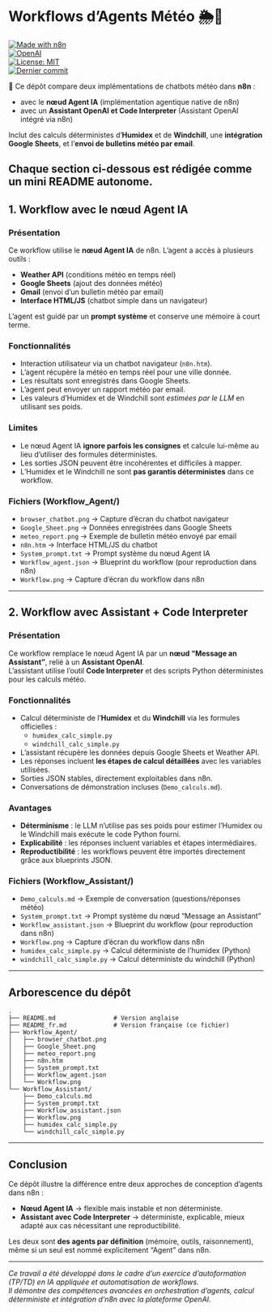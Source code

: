 # Workflows d’Agents Météo 🌦️🤖

[![Made with n8n](https://img.shields.io/badge/Fabriqué%20avec-n8n-1abc9c?logo=n8n&logoColor=white)](https://n8n.io)  
[![OpenAI](https://img.shields.io/badge/OpenAI-Assistant%20%26%20Code%20Interpreter-412991?logo=openai)](https://platform.openai.com/)  
[![License: MIT](https://img.shields.io/badge/Licence-MIT-blue.svg)](LICENSE)  
[![Dernier commit](https://img.shields.io/github/last-commit/USERNAME/REPO)](https://github.com/USERNAME/REPO)  

🚀 Ce dépôt compare deux implémentations de chatbots météo dans **n8n** :  
- avec le **nœud Agent IA**  (implémentation agentique native de n8n)  
- avec un **Assistant OpenAI et Code Interpreter**  (Assistant OpenAI intégré via n8n)

Inclut des calculs déterministes d’**Humidex** et de **Windchill**, une **intégration Google Sheets**, et l’**envoi de bulletins météo par email**.  

Chaque section ci-dessous est rédigée comme un mini README autonome.
---

## 1. Workflow avec le nœud Agent IA

### Présentation
Ce workflow utilise le **nœud Agent IA** de n8n. L’agent a accès à plusieurs outils :
- **Weather API** (conditions météo en temps réel)  
- **Google Sheets** (ajout des données météo)  
- **Gmail** (envoi d’un bulletin météo par email)  
- **Interface HTML/JS** (chatbot simple dans un navigateur)  

L’agent est guidé par un **prompt système** et conserve une mémoire à court terme.

### Fonctionnalités
- Interaction utilisateur via un chatbot navigateur (`n8n.htm`).  
- L’agent récupère la météo en temps réel pour une ville donnée.  
- Les résultats sont enregistrés dans Google Sheets.  
- L’agent peut envoyer un rapport météo par email.  
- Les valeurs d’Humidex et de Windchill sont *estimées par le LLM* en utilisant ses poids.  

### Limites
- Le nœud Agent IA **ignore parfois les consignes** et calcule lui-même au lieu d’utiliser des formules déterministes.  
- Les sorties JSON peuvent être incohérentes et difficiles à mapper.  
- L’Humidex et le Windchill ne sont **pas garantis déterministes** dans ce workflow.  

### Fichiers (Workflow_Agent/)
- `browser_chatbot.png` → Capture d’écran du chatbot navigateur  
- `Google_Sheet.png` → Données enregistrées dans Google Sheets  
- `meteo_report.png` → Exemple de bulletin météo envoyé par email  
- `n8n.htm` → Interface HTML/JS du chatbot  
- `System_prompt.txt` → Prompt système du nœud Agent IA  
- `Workflow_agent.json` → Blueprint du workflow (pour reproduction dans n8n)  
- `Workflow.png` → Capture d’écran du workflow dans n8n  

---

## 2. Workflow avec Assistant + Code Interpreter

### Présentation
Ce workflow remplace le nœud Agent IA par un **nœud “Message an Assistant”**, relié à un **Assistant OpenAI**.  
L’assistant utilise l’outil **Code Interpreter** et des scripts Python déterministes pour les calculs météo.

### Fonctionnalités
- Calcul déterministe de l’**Humidex** et du **Windchill** via les formules officielles :
  - `humidex_calc_simple.py`  
  - `windchill_calc_simple.py`  
- L’assistant récupère les données depuis Google Sheets et Weather API.  
- Les réponses incluent **les étapes de calcul détaillées** avec les variables utilisées.  
- Sorties JSON stables, directement exploitables dans n8n.  
- Conversations de démonstration incluses (`Demo_calculs.md`).  

### Avantages
- **Déterminisme** : le LLM n’utilise pas ses poids pour estimer l’Humidex ou le Windchill mais exécute le code Python fourni.  
- **Explicabilité** : les réponses incluent variables et étapes intermédiaires.  
- **Reproductibilité** : les workflows peuvent être importés directement grâce aux blueprints JSON.  

### Fichiers (Workflow_Assistant/)
- `Demo_calculs.md` → Exemple de conversation (questions/réponses météo)  
- `System_prompt.txt` → Prompt système du nœud “Message an Assistant”  
- `Workflow_assistant.json` → Blueprint du workflow (pour reproduction dans n8n)  
- `Workflow.png` → Capture d’écran du workflow dans n8n  
- `humidex_calc_simple.py` → Calcul déterministe de l’humidex (Python)  
- `windchill_calc_simple.py` → Calcul déterministe du windchill (Python)  

---

## Arborescence du dépôt

```
.
├── README.md                # Version anglaise
├── README_fr.md             # Version française (ce fichier)
├── Workflow_Agent/
│   ├── browser_chatbot.png
│   ├── Google_Sheet.png
│   ├── meteo_report.png
│   ├── n8n.htm
│   ├── System_prompt.txt
│   ├── Workflow_agent.json
│   └── Workflow.png
└── Workflow_Assistant/
    ├── Demo_calculs.md
    ├── System_prompt.txt
    ├── Workflow_assistant.json
    ├── Workflow.png
    ├── humidex_calc_simple.py
    └── windchill_calc_simple.py
```

---

## Conclusion

Ce dépôt illustre la différence entre deux approches de conception d’agents dans n8n :  

- **Nœud Agent IA** → flexible mais instable et non déterministe.  
- **Assistant avec Code Interpreter** → déterministe, explicable, mieux adapté aux cas nécessitant une reproductibilité.  

Les deux sont **des agents par définition** (mémoire, outils, raisonnement), même si un seul est nommé explicitement “Agent” dans n8n.  

---

*Ce travail a été développé dans le cadre d’un exercice d’autoformation (TP/TD) en IA appliquée et automatisation de workflows.  
Il démontre des compétences avancées en orchestration d’agents, calcul déterministe et intégration d’n8n avec la plateforme OpenAI.*
